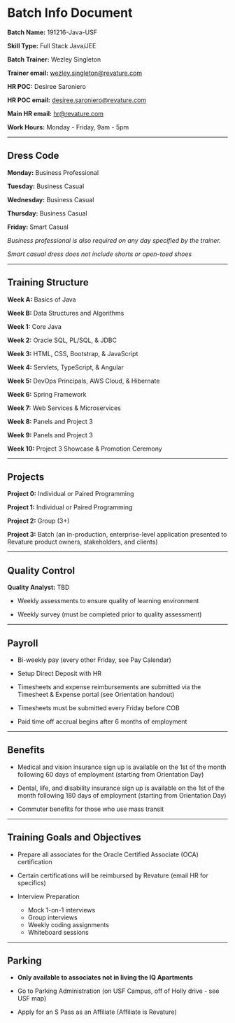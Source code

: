 # Batch Info Document

**Batch Name:** 191216-Java-USF

**Skill Type:** Full Stack Java/JEE

**Batch Trainer:** Wezley Singleton

**Trainer email:** wezley.singleton@revature.com

**HR POC:** Desiree Saroniero

**HR POC email:** desiree.saroniero@revature.com

**Main HR email:** hr@revature.com

**Work Hours:** Monday - Friday, 9am - 5pm

___

## Dress Code

**Monday:** Business Professional

**Tuesday:** Business Casual

**Wednesday:** Business Casual

**Thursday:** Business Casual

**Friday:** Smart Casual

_Business professional is also required on any day specified by the trainer._

_Smart casual dress does *not* include shorts or open-toed shoes_

___

## Training Structure

**Week A:** Basics of Java

**Week B:** Data Structures and Algorithms

**Week 1:** Core Java

**Week 2:** Oracle SQL, PL/SQL, & JDBC

**Week 3:** HTML, CSS, Bootstrap, & JavaScript

**Week 4:** Servlets, TypeScript, & Angular

**Week 5:** DevOps Principals, AWS Cloud, & Hibernate

**Week 6:** Spring Framework

**Week 7:** Web Services & Microservices

**Week 8:** Panels and Project 3

**Week 9:** Panels and Project 3

**Week 10:** Project 3 Showcase & Promotion Ceremony

___


## Projects

**Project 0:** Individual or Paired Programming

**Project 1:** Individual or Paired Programming

**Project 2:** Group (3+)

**Project 3:** Batch (an in-production, enterprise-level application presented to Revature product owners, stakeholders, and clients)

___

## Quality Control

**Quality Analyst:** TBD

+ Weekly assessments to ensure quality of learning environment

+ Weekly survey (must be completed prior to quality assessment)

___

## Payroll

+ Bi-weekly pay (every other Friday, see Pay Calendar)

+ Setup Direct Deposit with HR

+ Timesheets and expense reimbursements are submitted via the Timesheet & Expense portal (see Orientation handout)

+ Timesheets must be submitted every Friday before COB

+ Paid time off accrual begins after 6 months of employment

___

## Benefits

+ Medical and vision insurance sign up is available on the 1st of the month following 60 days of employment (starting from Orientation Day)

+ Dental, life, and disability insurance sign up is available on the 1st of the month following 180 days of employment (starting from Orientation Day)

+ Commuter benefits for those who use mass transit

___

## Training Goals and Objectives

+ Prepare all associates for the Oracle Certified Associate (OCA) certification

+ Certain certifications will be reimbursed by Revature (email HR for specifics)

+ Interview Preparation

    - Mock 1-on-1 interviews
    - Group interviews
    - Weekly coding assignments
    - Whiteboard sessions

___

## Parking

+ **Only available to associates not in living the IQ Apartments**

+ Go to Parking Administration (on USF Campus, off of Holly drive - see USF map)

+ Apply for an S Pass as an Affiliate (Affiliate is Revature)

